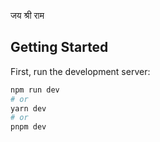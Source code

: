 जय श्री राम

## Getting Started

First, run the development server:

```bash
npm run dev
# or
yarn dev
# or
pnpm dev
```

